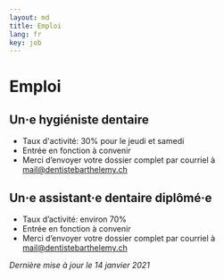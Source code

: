 ```yaml
---
layout: md
title: Emploi
lang: fr
key: job
---
```


# Emploi

## Un·e hygiéniste dentaire

* Taux d'activité: 30% pour le jeudi et samedi
* Entrée en fonction à convenir
* Merci d’envoyer votre dossier complet par courriel à [mail@dentistebarthelemy.ch](mailto:mail@dentistebarthelemy.ch)

## Un·e assistant·e dentaire diplômé·e

* Taux d’activité: environ 70%
* Entrée en fonction à convenir
* Merci d’envoyer votre dossier complet par courriel à [mail@dentistebarthelemy.ch](mailto:mail@dentistebarthelemy.ch)

*Dernière mise à jour le 14 janvier 2021*
